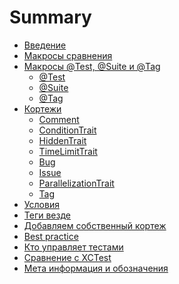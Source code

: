 # Summary

- [Введение](welcome.md)  <!-- ✅ -->
- [Макросы сравнения](basic_macro.md) <!-- ✅ -->
- [Макросы @Test, @Suite и @Tag](Macros/intro.md)
    - [@Test](Macros/macro_test.md)
    - [@Suite](Macros/macro_suite.md)
    - [@Tag](Macros/macro_tag.md)
- [Кортежи](protocol_Trait.md)
    - [Comment]()
    - [ConditionTrait]()
    - [HiddenTrait]()
    - [TimeLimitTrait](./Traits/TimeLimitTrait.md)
    - [Bug]()
    - [Issue](./Traits/IssueTrait.md)
    - [ParallelizationTrait]()
    - [Tag]()
- [Условия](condition.md)
- [Теги везде](tags.md)
- [Добавляем собственный кортеж]()
- [Best practice](best_practice_short.md)
- [Кто управляет тестами](runner.md)
- [Сравнение с XCTest](compare_xctest_and_modern_aproach.md)
- [Мета информация и обозначения](xcode_meta.md)
<!-- - [Вывод]() -->
